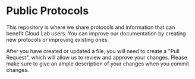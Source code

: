 # Public Protocols

This repository is where we share protocols and information that can benefit Cloud Lab users.  You can improve our documentation by creating new protocols or improving existing ones.  

After you have created or updated a file, you will need to create a "Pull Request", which will allow us to review and approve your changes. Please make sure to give an ample description of your changes when you commit changes.



